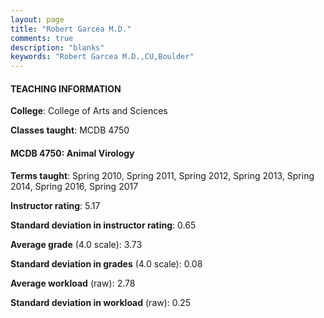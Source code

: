 ```yaml
---
layout: page
title: "Robert Garcea M.D." 
comments: true
description: "blanks"
keywords: "Robert Garcea M.D.,CU,Boulder"
---
```

<head>
<script src="https://ajax.googleapis.com/ajax/libs/jquery/2.1.3/jquery.min.js"></script>
<script src="https://dl.dropboxusercontent.com/s/pc42nxpaw1ea4o9/highcharts.js?dl=0"></script>
<!-- <script src="../assets/js/highcharts.js"></script> -->
<style type="text/css">@font-face {
	font-family: "Bebas Neue";
	src: url(https://www.filehosting.org/file/details/544349/BebasNeue Regular.otf) format("opentype");
	}
	h1.Bebas { 
		font-family: "Bebas Neue", Verdana, Tahoma;
	}
</style>
</head>
	   
#### TEACHING INFORMATION

**College**: College of Arts and Sciences

**Classes taught**: MCDB 4750

#### MCDB 4750: Animal Virology

**Terms taught**: Spring 2010, Spring 2011, Spring 2012, Spring 2013, Spring 2014, Spring 2016, Spring 2017

**Instructor rating**: 5.17

**Standard deviation in instructor rating**: 0.65

**Average grade** (4.0 scale): 3.73

**Standard deviation in grades** (4.0 scale): 0.08

**Average workload** (raw): 2.78

**Standard deviation in workload** (raw): 0.25

